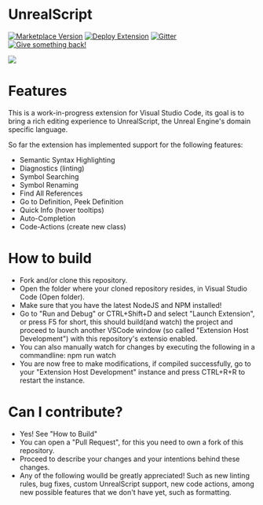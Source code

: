 # UnrealScript
[![Marketplace Version](https://vsmarketplacebadge.apphb.com/version/EliotVU.uc.svg "Current Release")](https://marketplace.visualstudio.com/items?itemName=EliotVU.uc)
[![Deploy Extension](https://github.com/EliotVU/UnrealScript-Language-Service/actions/workflows/main.yml/badge.svg)](https://github.com/EliotVU/UnrealScript-Language-Service/actions/workflows/main.yml)
[![Gitter](https://badges.gitter.im/unrealscript/Language-Service.svg)](https://gitter.im/unrealscript/Language-Service?utm_source=badge&utm_medium=badge&utm_campaign=pr-badge)
[![Give something back!](https://img.shields.io/badge/Donate-PayPal-green.svg)](https://paypal.me/eliotvu)

<img src="https://raw.githubusercontent.com/EliotVU/UnrealScript-Language-Service/master/demo.gif">

# Features

This is a work-in-progress extension for Visual Studio Code, its goal is to bring a rich editing experience to UnrealScript, the Unreal Engine's domain specific language.

So far the extension has implemented support for the following features:

* Semantic Syntax Highlighting
* Diagnostics (linting)
* Symbol Searching
* Symbol Renaming
* Find All References
* Go to Definition, Peek Definition
* Quick Info (hover tooltips)
* Auto-Completion
* Code-Actions (create new class)
    
# How to build

* Fork and/or clone this repository.
* Open the folder where your cloned repository resides, in Visual Studio Code (Open folder).
* Make sure that you have the latest NodeJS and NPM installed!
* Go to "Run and Debug" or CTRL+Shift+D and select "Launch Extension", or press F5 for short, this should build(and watch) the project and proceed to launch another VSCode window (so called "Extension Host Development") with this repository's extensio enabled.
* You can also manually watch for changes by executing the following in a commandline: npm run watch
* You are now free to make modifications, if compiled successfully, go to your "Extension Host Development" instance and press CTRL+R+R to restart the instance.

# Can I contribute?

* Yes! See "How to Build"
* You can open a "Pull Request", for this you need to own a fork of this repository.
* Proceed to describe your changes and your intentions behind these changes.
* Any of the following woulld be greatly appreciated! Such as new linting rules, bug fixes, custom UnrealScript support, new code actions, among new possible features that we don't have yet, such as formatting.
